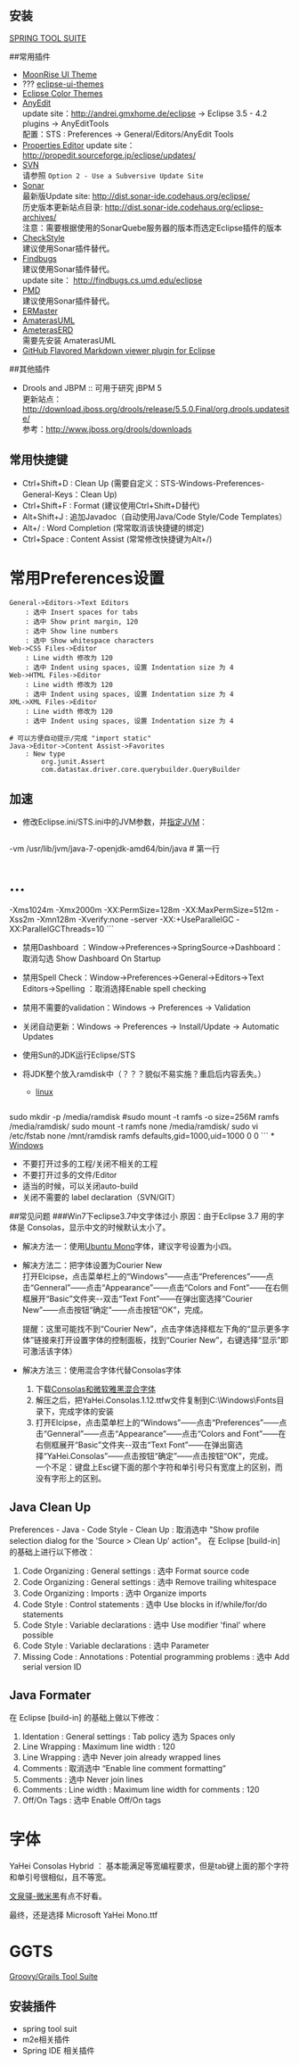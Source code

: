 ## 安装
[SPRING TOOL SUITE](http://www.springsource.org/sts )

##常用插件
* [MoonRise UI Theme](https://github.com/guari/eclipse-ui-theme)
* ??? [eclipse-ui-themes](https://github.com/rogerdudler/eclipse-ui-themes)
* [Eclipse Color Themes](http://eclipsecolorthemes.org/)
* [AnyEdit](http://andrei.gmxhome.de/anyedit/)  
update site：http://andrei.gmxhome.de/eclipse -> Eclipse 3.5 - 4.2 plugins -> AnyEditTools  
配置：STS : Preferences -> General/Editors/AnyEdit Tools 
* [Properties Editor](http://propedit.sourceforge.jp/index_en.html)
update site： http://propedit.sourceforge.jp/eclipse/updates/
* [SVN](http://www.eclipse.org/subversive/installation-instructions.php)  
请参照 `Option 2 - Use a Subversive Update Site`
* [Sonar](http://docs.codehaus.org/display/SONAR/Installing+SonarQube+in+Eclipse)  
最新版Update site: http://dist.sonar-ide.codehaus.org/eclipse/  
历史版本更新站点目录: http://dist.sonar-ide.codehaus.org/eclipse-archives/  
注意：需要根据使用的SonarQuebe服务器的版本而选定Eclipse插件的版本
* [CheckStyle](http://eclipse-cs.sourceforge.net/)  
建议使用Sonar插件替代。
* [Findbugs](http://findbugs.sourceforge.net/manual/eclipse.html)  
建议使用Sonar插件替代。  
update site： http://findbugs.cs.umd.edu/eclipse
* [PMD](http://pmd.sourceforge.net/)  
建议使用Sonar插件替代。  
* [ERMaster](http://ermaster.sourceforge.net/)
* [AmaterasUML](http://amateras.sourceforge.jp/cgi-bin/fswiki_en/wiki.cgi?page=AmaterasUML)
* [AmeterasERD](http://amateras.sourceforge.jp/cgi-bin/fswiki_en/wiki.cgi?page=AmaterasERD)  
需要先安装 AmaterasUML
* [GitHub Flavored Markdown viewer plugin for Eclipse](https://marketplace.eclipse.org/content/github-flavored-markdown-viewer-plugin-eclipse)

##其他插件
* Drools and JBPM
:: 可用于研究 jBPM 5<br/>更新站点：http://download.jboss.org/drools/release/5.5.0.Final/org.drools.updatesite/ <br/>参考：http://www.jboss.org/drools/downloads

## 常用快捷键
* Ctrl+Shift+D : Clean Up (需要自定义：STS-Windows-Preferences-General-Keys：Clean Up)
* Ctrl+Shift+F : Format (建议使用Ctrl+Shift+D替代)
* Alt+Shift+J  : 追加Javadoc（自动使用Java/Code Style/Code Templates）
* Alt+/        : Word Completion  (常常取消该快捷键的绑定)
* Ctrl+Space   : Content Assist   (常常修改快捷键为Alt+/)

# 常用Preferences设置

```text
General->Editors->Text Editors
    : 选中 Insert spaces for tabs
    : 选中 Show print margin, 120
    : 选中 Show line numbers
    : 选中 Show whitespace characters
Web->CSS Files->Editor
    : Line width 修改为 120
    : 选中 Indent using spaces, 设置 Indentation size 为 4
Web->HTML Files->Editor
    : Line width 修改为 120
    : 选中 Indent using spaces, 设置 Indentation size 为 4
XML->XML Files->Editor
    : Line width 修改为 120
    : 选中 Indent using spaces, 设置 Indentation size 为 4

# 可以方便自动提示/完成 "import static"
Java->Editor->Content Assist->Favorites
    : New type
        org.junit.Assert
        com.datastax.driver.core.querybuilder.QueryBuilder
```

## 加速
* 修改Eclipse.ini/STS.ini中的JVM参数，并[指定JVM](http://wiki.eclipse.org/Eclipse.ini#-vm_value:_Linux_Example)：

    ```cfg
-vm /usr/lib/jvm/java-7-openjdk-amd64/bin/java  # 第一行
# ...
-Xms1024m
-Xmx2000m
-XX:PermSize=128m
-XX:MaxPermSize=512m
-Xss2m
-Xmn128m
-Xverify:none
-server
-XX:+UseParallelGC
-XX:ParallelGCThreads=10
    ```
* 禁用Dashboard ：Window->Preferences->SpringSource->Dashboard：取消勾选 Show Dashboard On Startup
* 禁用Spell Check：Window->Preferences->General->Editors->Text Editors->Spelling ：取消选择Enable spell checking
* 禁用不需要的validation：Windows -> Preferences -> Validation
* 关闭自动更新：Windows -> Preferences -> Install/Update -> Automatic Updates
* 使用Sun的JDK运行Eclipse/STS
* 将JDK整个放入ramdisk中（？？？貌似不易实施？重启后内容丢失。）
    * [linux](https://wiki.archlinux.org/index.php/Ramdisk)

    ```bash
sudo mkdir -p /media/ramdisk
#sudo mount -t ramfs -o size=256M ramfs /media/ramdisk/
sudo mount -t ramfs none /media/ramdisk/
sudo vi /etc/fstab
none  /mnt/ramdisk    ramfs   defaults,gid=1000,uid=1000      0   0 
    ```
    * [Windows](http://www.softperfect.com/products/ramdisk/)
* 不要打开过多的工程/关闭不相关的工程
* 不要打开过多的文件/Editor
* 适当的时候，可以关闭auto-build
* 关闭不需要的 label declaration（SVN/GIT）


##常见问题
###Win7下eclipse3.7中文字体过小
原因：由于Eclipse 3.7 用的字体是 Consolas，显示中文的时候默认太小了。
* 解决方法一：使用[Ubuntu Mono](http://font.ubuntu.com/)字体，建议字号设置为小四。
* 解决方法二：把字体设置为Courier New  
    打开Elcipse，点击菜单栏上的“Windows”——点击“Preferences”——点击“Genneral”——点击“Appearance”——点击“Colors and Font”——在右侧框展开“Basic”文件夹--双击“Text Font”——在弹出窗选择“Courier New”——点击按钮“确定”——点击按钮“OK”，完成。  

    提醒：这里可能找不到“Courier New”，点击字体选择框左下角的“显示更多字体”链接来打开设置字体的控制面板，找到“Courier New”，右键选择“显示”即可激活该字体）

* 解决方法三：使用混合字体代替Consolas字体
    1. 下载[Consolas和微软雅黑混合字体](http://files.cnblogs.com/icelyb24/YaHei.Consolas.1.12.rar)
    2. 解压之后，把YaHei.Consolas.1.12.ttfw文件复制到C:\Windows\Fonts目录下，完成字体的安装
    3. 打开Elcipse，点击菜单栏上的“Windows”——点击“Preferences”——点击“Genneral”——点击“Appearance”——点击“Colors and Font”——在右侧框展开“Basic”文件夹--双击“Text Font”——在弹出窗选择“YaHei.Consolas”——点击按钮“确定”——点击按钮“OK”，完成。  
    一个不足：键盘上Esc键下面的那个字符和单引号只有宽度上的区别，而没有字形上的区别。


## Java Clean Up
Preferences - Java - Code Style - Clean Up : 取消选中 "Show profile selection dialog for the 'Source > Clean Up' action"。
在 Eclipse [build-in] 的基础上进行以下修改：

1. Code Organizing : General settings : 选中 Format source code
1. Code Organizing : General settings : 选中 Remove trailing whitespace
1. Code Organizing : Imports : 选中 Organize imports
1. Code Style : Control statements : 选中 Use blocks in if/while/for/do statements
1. Code Style : Variable declarations : 选中 Use modifier 'final' where possible
1. Code Style : Variable declarations : 选中 Parameter
1. Missing Code : Annotations : Potential programming problems : 选中 Add serial version ID




## Java Formater
在 Eclipse [build-in] 的基础上做以下修改：

1. Identation : General settings : Tab policy 选为 Spaces only
1. Line Wrapping : Maximum line width : 120
1. Line Wrapping : 选中 Never join already wrapped lines
1. Comments : 取消选中 “Enable line comment formatting”
1. Comments : 选中 Never join lines
1. Comments : Line width : Maximum line width for comments : 120
1. Off/On Tags : 选中 Enable Off/On tags



# 字体
YaHei Consolas Hybrid ： 基本能满足等宽编程要求，但是tab键上面的那个字符和单引号很相似，且不等宽。

[文泉驿-微米黑](http://wiki.ubuntu.org.cn/%E5%AD%97%E4%BD%93)有点不好看。

最终，还是选择 Microsoft YaHei Mono.ttf




# GGTS
[Groovy/Grails Tool Suite](http://grails.org/products/ggts)

## 安装插件
* spring tool suit
* m2e相关插件
* Spring IDE 相关插件


